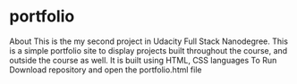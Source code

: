 # portfolio
About
This is the my second project in Udacity Full Stack Nanodegree. This is a simple portfolio site to display projects built throughout the course, and outside the course as well. It is built using HTML, CSS languages
To Run
Download repository and open the portfolio.html file
